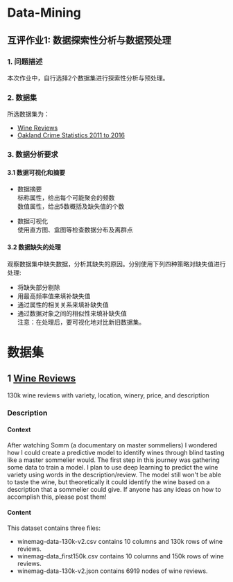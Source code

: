 # Data-Mining

## 互评作业1: 数据探索性分析与数据预处理
### 1. 问题描述
本次作业中，自行选择2个数据集进行探索性分析与预处理。
### 2. 数据集
所选数据集为：<br>  
* [Wine Reviews](https://www.kaggle.com/zynicide/wine-reviews)
* [Oakland Crime Statistics 2011 to 2016](https://www.kaggle.com/cityofoakland/oakland-crime-statistics-2011-to-2016)

### 3. 数据分析要求
#### 3.1 数据可视化和摘要
* 数据摘要<br> 
标称属性，给出每个可能聚会的频数<br> 
数值属性，给出5数概括及缺失值的个数<br> 

* 数据可视化<br> 
使用直方图、盒图等检查数据分布及离群点<br> 

#### 3.2 数据缺失的处理
观察数据集中缺失数据，分析其缺失的原因。分别使用下列四种策略对缺失值进行处理:<br> 

* 将缺失部分剔除
* 用最高频率值来填补缺失值
* 通过属性的相关关系来填补缺失值
* 通过数据对象之间的相似性来填补缺失值<br> 
注意：在处理后，要可视化地对比新旧数据集。<br> 

# 数据集
## 1 [Wine Reviews](https://www.kaggle.com/zynicide/wine-reviews) <br> 
130k wine reviews with variety, location, winery, price, and description<br> 

### Description
#### Context
After watching Somm (a documentary on master sommeliers) I wondered how I could create a predictive model to identify wines through blind tasting like a master sommelier would. The first step in this journey was gathering some data to train a model. I plan to use deep learning to predict the wine variety using words in the description/review. The model still won't be able to taste the wine, but theoretically it could identify the wine based on a description that a sommelier could give. If anyone has any ideas on how to accomplish this, please post them!

#### Content
This dataset contains three files:<br> 
* winemag-data-130k-v2.csv contains 10 columns and 130k rows of wine reviews.
* winemag-data_first150k.csv contains 10 columns and 150k rows of wine reviews. 
* winemag-data-130k-v2.json contains 6919 nodes of wine reviews.
